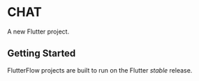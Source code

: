 # CHAT

A new Flutter project.

## Getting Started

FlutterFlow projects are built to run on the Flutter _stable_ release.
